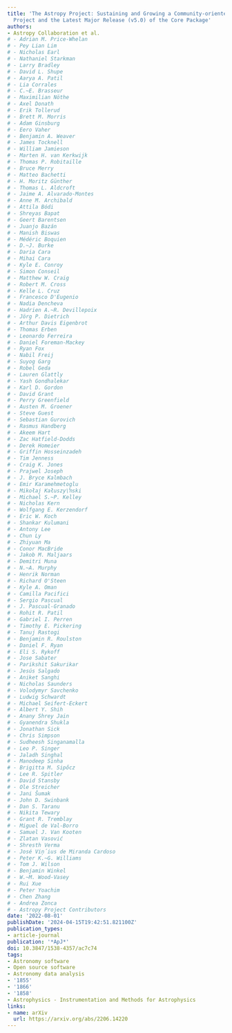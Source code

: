 ```yaml
---
title: 'The Astropy Project: Sustaining and Growing a Community-oriented Open-source
  Project and the Latest Major Release (v5.0) of the Core Package'
authors:
- Astropy Collaboration et al.
# - Adrian M. Price-Whelan
# - Pey Lian Lim
# - Nicholas Earl
# - Nathaniel Starkman
# - Larry Bradley
# - David L. Shupe
# - Aarya A. Patil
# - Lia Corrales
# - C.~E. Brasseur
# - Maximilian Nöthe
# - Axel Donath
# - Erik Tollerud
# - Brett M. Morris
# - Adam Ginsburg
# - Eero Vaher
# - Benjamin A. Weaver
# - James Tocknell
# - William Jamieson
# - Marten H. van Kerkwijk
# - Thomas P. Robitaille
# - Bruce Merry
# - Matteo Bachetti
# - H. Moritz Günther
# - Thomas L. Aldcroft
# - Jaime A. Alvarado-Montes
# - Anne M. Archibald
# - Attila Bódi
# - Shreyas Bapat
# - Geert Barentsen
# - Juanjo Bazán
# - Manish Biswas
# - Médéric Boquien
# - D.~J. Burke
# - Daria Cara
# - Mihai Cara
# - Kyle E. Conroy
# - Simon Conseil
# - Matthew W. Craig
# - Robert M. Cross
# - Kelle L. Cruz
# - Francesco D'Eugenio
# - Nadia Dencheva
# - Hadrien A.~R. Devillepoix
# - Jörg P. Dietrich
# - Arthur Davis Eigenbrot
# - Thomas Erben
# - Leonardo Ferreira
# - Daniel Foreman-Mackey
# - Ryan Fox
# - Nabil Freij
# - Suyog Garg
# - Robel Geda
# - Lauren Glattly
# - Yash Gondhalekar
# - Karl D. Gordon
# - David Grant
# - Perry Greenfield
# - Austen M. Groener
# - Steve Guest
# - Sebastian Gurovich
# - Rasmus Handberg
# - Akeem Hart
# - Zac Hatfield-Dodds
# - Derek Homeier
# - Griffin Hosseinzadeh
# - Tim Jenness
# - Craig K. Jones
# - Prajwel Joseph
# - J. Bryce Kalmbach
# - Emir Karamehmetoglu
# - Mikołaj Kałuszy\ŉski
# - Michael S.~P. Kelley
# - Nicholas Kern
# - Wolfgang E. Kerzendorf
# - Eric W. Koch
# - Shankar Kulumani
# - Antony Lee
# - Chun Ly
# - Zhiyuan Ma
# - Conor MacBride
# - Jakob M. Maljaars
# - Demitri Muna
# - N.~A. Murphy
# - Henrik Norman
# - Richard O'Steen
# - Kyle A. Oman
# - Camilla Pacifici
# - Sergio Pascual
# - J. Pascual-Granado
# - Rohit R. Patil
# - Gabriel I. Perren
# - Timothy E. Pickering
# - Tanuj Rastogi
# - Benjamin R. Roulston
# - Daniel F. Ryan
# - Eli S. Rykoff
# - Jose Sabater
# - Parikshit Sakurikar
# - Jesús Salgado
# - Aniket Sanghi
# - Nicholas Saunders
# - Volodymyr Savchenko
# - Ludwig Schwardt
# - Michael Seifert-Eckert
# - Albert Y. Shih
# - Anany Shrey Jain
# - Gyanendra Shukla
# - Jonathan Sick
# - Chris Simpson
# - Sudheesh Singanamalla
# - Leo P. Singer
# - Jaladh Singhal
# - Manodeep Sinha
# - Brigitta M. Sipőcz
# - Lee R. Spitler
# - David Stansby
# - Ole Streicher
# - Jani Šumak
# - John D. Swinbank
# - Dan S. Taranu
# - Nikita Tewary
# - Grant R. Tremblay
# - Miguel de Val-Borro
# - Samuel J. Van Kooten
# - Zlatan Vasović
# - Shresth Verma
# - José Viņ́ius de Miranda Cardoso
# - Peter K.~G. Williams
# - Tom J. Wilson
# - Benjamin Winkel
# - W.~M. Wood-Vasey
# - Rui Xue
# - Peter Yoachim
# - Chen Zhang
# - Andrea Zonca
# - Astropy Project Contributors
date: '2022-08-01'
publishDate: '2024-04-15T19:42:51.821100Z'
publication_types:
- article-journal
publication: '*ApJ*'
doi: 10.3847/1538-4357/ac7c74
tags:
- Astronomy software
- Open source software
- Astronomy data analysis
- '1855'
- '1866'
- '1858'
- Astrophysics - Instrumentation and Methods for Astrophysics
links:
- name: arXiv
  url: https://arxiv.org/abs/2206.14220
---
```

